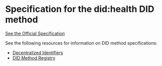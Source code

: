 # Specification for the did:health DID method

[See the Official Specification](https://github.com/didhealth/health-did-resolver/blob/main/doc/did-method-spec.md)

See the following resources for information on DID method specifications:

* [Decentralized Identifiers](https://w3c.github.io/did-core/#methods)
* [DID Method Registry](https://w3c-ccg.github.io/did-method-registry/)
